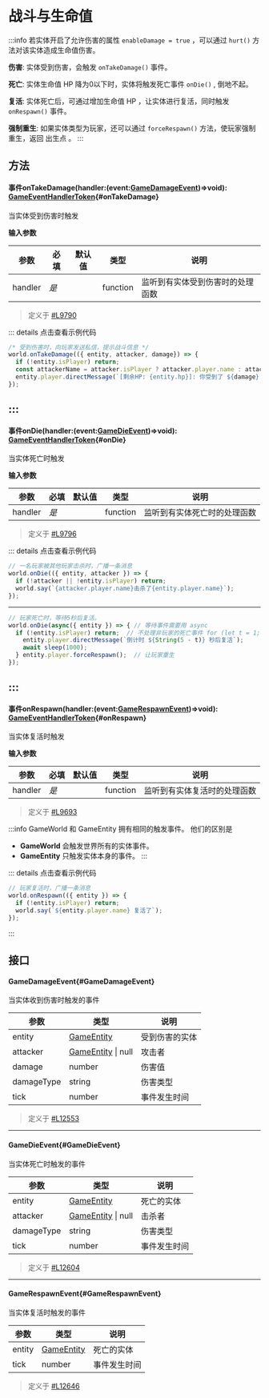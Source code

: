 <script setup>
import '/style.css'
</script>
# 战斗与生命值
:::info
若实体开启了允许伤害的属性 `enableDamage = true` ，可以通过 `hurt()` 方法对该实体造成生命值伤害。

**伤害**: 实体受到伤害，会触发 `onTakeDamage()` 事件。

**死亡**: 实体生命值 HP 降为0以下时，实体将触发死亡事件 `onDie()` , 倒地不起。

**复活**: 实体死亡后，可通过增加生命值 HP ，让实体进行复活，同时触发 `onRespawn()` 事件。

**强制重生**: 如果实体类型为玩家，还可以通过 `forceRespawn()` 方法，使玩家强制重生，返回 出生点 。
:::

## 方法

#### <font id="API" /><font id="Event">事件</font>onTakeDamage(<font id="Type">handler:(event:[GameDamageEvent](./fight#GameDamageEvent))=>void</font>)<font id="Type">: [GameEventHandlerToken](https://www.yuque.com/box3lab/api/gll7mhwasgn9hoq0)</font>{#onTakeDamage}
当实体受到伤害时触发

**输入参数**

| **参数** | **必填** | **默认值** | **类型** | **说明** |
| --- | --- | --- | --- | --- |
| handler | _是_ | | function | 监听到有实体受到伤害时的处理函数 |

> 定义于 [#L9790](https://github.com/box3lab/arena_dts/blob/main/GameAPI.d.ts#L9790)

::: details 点击查看示例代码
```javascript
/* 受到伤害时，向玩家发送私信，提示战斗信息 */
world.onTakeDamage(({ entity, attacker, damage}) => {
  if (!entity.isPlayer) return;
  const attackerName = attacker.isPlayer ? attacker.player.name : attacker.id;
  entity.player.directMessage(`[剩余HP: {entity.hp}]: 你受到了 ${damage} 点来自 {attackerName} 的伤害`);
});
```
:::
---


#### <font id="API" /><font id="Event">事件</font>onDie(<font id="Type">handler:(event:[GameDieEvent](./fight#GameDieEvent))=>void</font>)<font id="Type">: [GameEventHandlerToken](https://www.yuque.com/box3lab/api/gll7mhwasgn9hoq0)</font>{#onDie}
当实体死亡时触发

**输入参数**

| **参数** | **必填** | **默认值** | **类型** | **说明** |
| --- | --- | --- | --- | --- |
| handler | _是_ | | function | 监听到有实体死亡时的处理函数 |

> 定义于 [#L9796](https://github.com/box3lab/arena_dts/blob/main/GameAPI.d.ts#L9796)

::: details 点击查看示例代码
```javascript
// 一名玩家被其他玩家击杀时，广播一条消息
world.onDie(({ entity, attacker }) => {
  if (!attacker || !entity.isPlayer) return;
  world.say(`{attacker.player.name}击杀了{entity.player.name}`);
});
```
---
```javascript
// 玩家死亡时，等待5秒后复活。 
world.onDie(async({ entity }) => { // 等待事件需要用 async
  if (!entity.isPlayer) return;  // 不处理非玩家的死亡事件 for (let t = 1; t <= 5; t++) {
    entity.player.directMessage(`倒计时 ${String(5 - t)} 秒后复活`);
    await sleep(1000);
  } entity.player.forceRespawn();  // 让玩家重生
});
```
:::
---


#### <font id="API" /><font id="Event">事件</font>onRespawn(<font id="Type">handler:(event:[GameRespawnEvent](./fight#GameRespawnEvent))=>void</font>)<font id="Type">: [GameEventHandlerToken](https://www.yuque.com/box3lab/api/gll7mhwasgn9hoq0)</font>{#onRespawn}
当实体复活时触发

**输入参数**

| **参数** | **必填** | **默认值** | **类型** | **说明** |
| --- | --- | --- | --- | --- |
| handler | _是_ | | function | 监听到有实体复活时的处理函数 |

> 定义于 [#L9693](https://github.com/box3lab/arena_dts/blob/main/GameAPI.d.ts#L9693)

:::info
GameWorld 和 GameEntity 拥有相同的触发事件。 他们的区别是

- **GameWorld** 会触发世界所有的实体事件。
- **GameEntity** 只触发实体本身的事件。
:::


::: details 点击查看示例代码
```javascript
// 玩家复活时，广播一条消息
world.onRespawn(({ entity }) => {
  if (!entity.isPlayer) return;
  world.say(`${entity.player.name} 复活了`);
});
```
:::

## 接口

#### <font id="API" />GameDamageEvent{#GameDamageEvent}
当实体收到伤害时触发的事件

| **参数** | **类型** | **说明** |
| --- | --- | --- |
| entity | [GameEntity](/GameEntity/) | 受到伤害的实体 |
| attacker | [GameEntity](/GameEntity/) &#124; null | 攻击者 |
| damage | number | 伤害值 |
| damageType | string | 伤害类型 |
| tick | number | 事件发生时间 |

> 定义于 [#L12553](https://github.com/box3lab/arena_dts/blob/main/GameAPI.d.ts#L12553)

---


#### <font id="API" />GameDieEvent{#GameDieEvent}
当实体死亡时触发的事件

| **参数** | **类型** | **说明** |
| --- | --- | --- |
| entity | [GameEntity](/GameEntity/) | 死亡的实体 |
| attacker | [GameEntity](/GameEntity/) &#124; null | 击杀者 |
| damageType | string | 伤害类型 |
| tick | number | 事件发生时间 |

> 定义于 [#L12604](https://github.com/box3lab/arena_dts/blob/main/GameAPI.d.ts#L12604)
---


#### <font id="API" />GameRespawnEvent{#GameRespawnEvent}
当实体复活时触发的事件

| **参数** | **类型** | **说明** |
| --- | --- | --- |
| entity | [GameEntity](/GameEntity/) | 死亡的实体 |
| tick | number | 事件发生时间 |

> 定义于 [#L12646](https://github.com/box3lab/arena_dts/blob/main/GameAPI.d.ts#L12646)